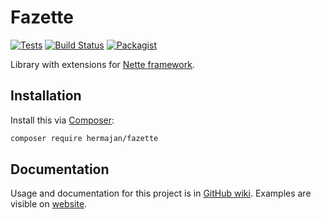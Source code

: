 # Fazette
[![Tests](https://github.com/hermajan/fazette/workflows/Tests/badge.svg)](https://github.com/hermajan/fazette/actions?query=workflow%3ATests)
[![Build Status](https://travis-ci.org/hermajan/fazette.svg?branch=master)](https://travis-ci.org/hermajan/fazette)
[![Packagist](https://img.shields.io/packagist/v/hermajan/fazette.svg)](https://packagist.org/packages/hermajan/fazette)

Library with extensions for [Nette framework](https://nette.org).

## Installation
Install this via [Composer](https://getcomposer.org):
```bash
composer require hermajan/fazette
```

## Documentation
Usage and documentation for this project is in [GitHub wiki](https://github.com/hermajan/fazette/wiki). Examples are visible on [website](https://hermajan.net/fazette).
